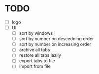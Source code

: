 # TODO

- [ ] logo
- [ ] UI
    - [ ] sort by windows
    - [ ] sort by number on descedning order
    - [ ] sort by number on increasing order
    - [ ] archive all tabs
    - [ ] restore all tabs lazily
    - [ ] export tabs to file
    - [ ] import from file
